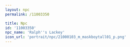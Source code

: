 ```yaml
---
layout: npc
permalink: /11003350

title: Npc
id: '11003350'
npc_name: 'Ralph''s Lackey'
icon_url: 'portrait/npc/21000103_m_maskboytall01_p.png'
---
```

